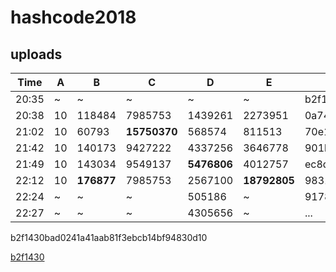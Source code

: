# hashcode2018

## uploads

| Time  |  A |        B   |          C   |         D   |          E   | Commit                                   |
| ----- | -- | ---------- | ------------ | ----------- | ------------ | ---------------------------------------- |
| 20:35 |  ~ |        ~   |          ~   |         ~   |          ~   | b2f1430bad0241a41aab81f3ebcb14bf94830d10 |
| 20:38 | 10 |   118484   |    7985753   |   1439261   |    2273951   | 0a74bb3184e078534e3a49dcf7449b4ab9b4ff48 |
| 21:02 | 10 |    60793   | **15750370** |    568574   |     811513   | 70e1fce0ed70b508ca1ced54a10a329551121190 |
| 21:42 | 10 |   140173   |    9427222   |   4337256   |    3646778   | 901b9d4be009991d0af96c9fcf506ab2f8039d6f |
| 21:49 | 10 |   143034   |    9549137   | **5476806** |    4012757   | ec8df5ee4faec968b835436dff1ff1457611c450 |
| 22:12 | 10 | **176877** |    7985753   |   2567100   | **18792805** | 9831de70577f5893b7a765bad15443be98db63af |
| 22:24 |  ~ |      ~     |          ~   |    505186   |          ~   | 917886fb5d92619329fe592671a20aaac3301558 |
| 22:27 |  ~ |      ~     |          ~   |   4305656   |          ~   | ...                                      |

b2f1430bad0241a41aab81f3ebcb14bf94830d10

[b2f1430](./commit/b2f1430bad0241a41aab81f3ebcb14bf94830d10)
